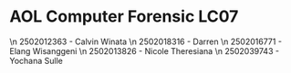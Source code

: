 # AOL Computer Forensic LC07

\n 2502012363 - Calvin Winata
\n 2502018316 - Darren
\n 2502016771 - Elang Wisanggeni
\n 2502013826 - Nicole Theresiana
\n 2502039743 - Yochana Sulle
